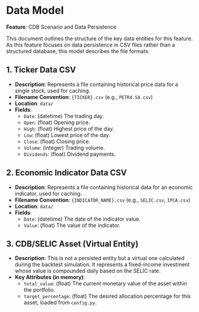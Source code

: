 # Data Model

**Feature**: CDB Scenario and Data Persistence

This document outlines the structure of the key data entities for this feature. As this feature focuses on data persistence in CSV files rather than a structured database, this model describes the file formats.

## 1. Ticker Data CSV

- **Description**: Represents a file containing historical price data for a single stock, used for caching.
- **Filename Convention**: `{TICKER}.csv` (e.g., `PETR4.SA.csv`)
- **Location**: `data/`
- **Fields**:
  - `Date`: (datetime) The trading day.
  - `Open`: (float) Opening price.
  - `High`: (float) Highest price of the day.
  - `Low`: (float) Lowest price of the day.
  - `Close`: (float) Closing price.
  - `Volume`: (integer) Trading volume.
  - `Dividends`: (float) Dividend payments.

## 2. Economic Indicator Data CSV

- **Description**: Represents a file containing historical data for an economic indicator, used for caching.
- **Filename Convention**: `{INDICATOR_NAME}.csv` (e.g., `SELIC.csv`, `IPCA.csv`)
- **Location**: `data/`
- **Fields**:
  - `Date`: (datetime) The date of the indicator value.
  - `Value`: (float) The value of the indicator.

## 3. CDB/SELIC Asset (Virtual Entity)

- **Description**: This is not a persisted entity but a virtual one calculated during the backtest simulation. It represents a fixed-income investment whose value is compounded daily based on the SELIC rate.
- **Key Attributes (in memory)**:
  - `total_value`: (float) The current monetary value of the asset within the portfolio.
  - `target_percentage`: (float) The desired allocation percentage for this asset, loaded from `config.py`.
